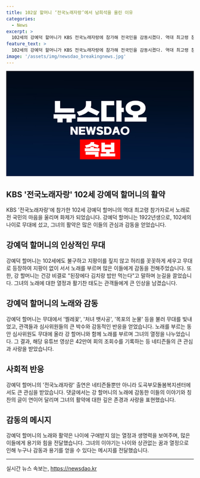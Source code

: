 ```yaml
---
title: 102살 할머니 ‘전국노래자랑’에서 남희석을 울린 이유
categories:
  - News
excerpt: >
  102세의 강예덕 할머니가 KBS 전국노래자랑에 참가해 전국민을 감동시켰다. 역대 최고령 참가자로 무대에 선 강 할머니의 감동적인 모습이 유튜브를 통해 화제가 되었다. 남희석 MC의 감동적인 소감과 함께, 강 할머니의 헌신적인 무대와 관객들의 반응은 네티즌으로부터 큰 주목을 받았다. 강 할머니의 강렬한 매력과 노래실력에 대한 동경과 존경의 목소리가 온라인 커뮤니티에 홍수처럼 이어졌다. 남희석의 페이스북에는 강 할머니의 유튜브 출연 영상과 함께 많은 사랑과 응원의 댓글이 달리는 등 큰 관심이 집중되고 있다.
feature_text: >
  102세의 강예덕 할머니가 KBS 전국노래자랑에 참가해 전국민을 감동시켰다. 역대 최고령 참가자로 무대에 선 강 할머니의 감동적인 모습이 유튜브를 통해 화제가 되었다. 남희석 MC의 감동적인 소감과 함께, 강 할머니의 헌신적인 무대와 관객들의 반응은 네티즌으로부터 큰 주목을 받았다. 강 할머니의 강렬한 매력과 노래실력에 대한 동경과 존경의 목소리가 온라인 커뮤니티에 홍수처럼 이어졌다. 남희석의 페이스북에는 강 할머니의 유튜브 출연 영상과 함께 많은 사랑과 응원의 댓글이 달리는 등 큰 관심이 집중되고 있다.
image: '/assets/img/newsdao_breakingnews.jpg'
---
```


<p><img src="/assets/img/newsdao_breakingnews.jpg" alt="bookingtag 속보" /></p>

<h2 data-ke-size="size26">KBS '전국노래자랑' 102세 강예덕 할머니의 활약</h2>

<p data-ke-size="size16">KBS '전국노래자랑'에 참가한 102세 강예덕 할머니의 역대 최고령 참가자로서 노래로 전 국민의 마음을 울리며 화제가 되었습니다. 강예덕 할머니는 1922년생으로, 102세의 나이로 무대에 섰고, 그녀의 활약은 많은 이들의 관심과 감동을 얻었습니다.</p>

<h2 data-ke-size="size26">강예덕 할머니의 인상적인 무대</h2>

<p data-ke-size="size16">강예덕 할머니는 102세에도 불구하고 지팡이를 짚지 않고 허리를 꼿꼿하게 세우고 무대로 등장하여 지팡이 없이 서서 노래를 부르며 많은 이들에게 감동을 전해주었습니다. 또한, 강 할머니는 건강 비결로 "된장에다 김치랑 밥만 먹는다"고 말하며 눈길을 끌었습니다. 그녀의 노래에 대한 열정과 활기찬 태도는 관객들에게 큰 인상을 남겼습니다.</p>

<h2 data-ke-size="size26">강예덕 할머니의 노래와 감동</h2>

<p data-ke-size="size16">강예덕 할머니는 무대에서 '찔레꽃', '처녀 뱃사공', '목포의 눈물' 등을 불러 무대를 빛내었고, 관객들과 심사위원들의 큰 박수와 감동적인 반응을 얻었습니다. 노래를 부르는 동안 심사위원도 무대에 올라 강 할머니와 함께 노래를 부르며 그녀의 열정을 나누었습니다. 그 결과, 해당 유튜브 영상은 42만여 회의 조회수를 기록하는 등 네티즌들의 큰 관심과 사랑을 받았습니다.</p>

<h2 data-ke-size="size26">사회적 반응</h2>

<p data-ke-size="size16">강예덕 할머니의 '전국노래자랑' 출연은 네티즌들뿐만 아니라 도곡부모돌봄복지센터에서도 큰 관심을 받았습니다. 댓글에서는 강 할머니의 노래에 감동한 이들의 이야기와 칭찬의 글이 연이어 달리며 그녀의 활약에 대한 깊은 존경과 사랑을 표현했습니다.</p>

<h2 data-ke-size="size26">감동의 메시지</h2>

<p data-ke-size="size16">강예덕 할머니의 노래와 활약은 나이에 구애받지 않는 열정과 생명력을 보여주며, 많은 이들에게 용기와 힘을 전달했습니다. 그녀의 이야기는 나이와 상관없는 꿈과 열정으로 인해 누구나 감동과 용기를 얻을 수 있다는 메시지를 전달했습니다.</p>

<hr>
실시간 뉴스 속보는, <a href="https://newsdao.kr" rel="dofollow">https://newsdao.kr</a>


